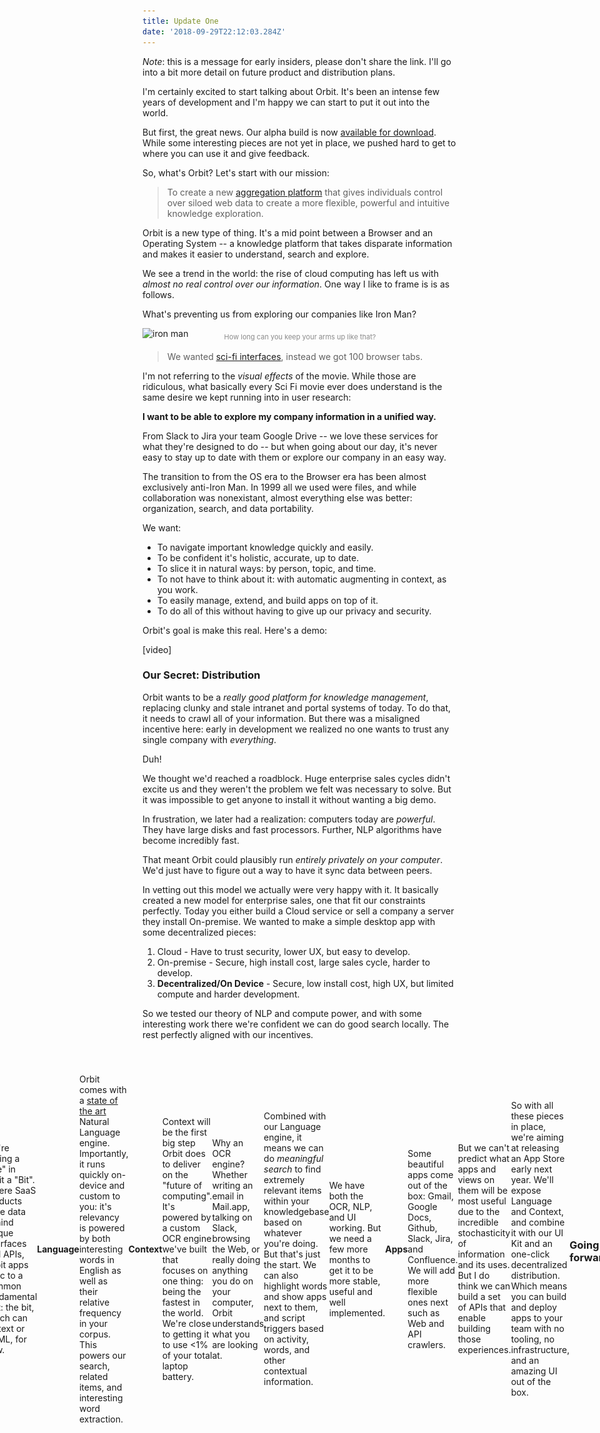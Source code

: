 ```yaml
---
title: Update One
date: '2018-09-29T22:12:03.284Z'
---
```


_Note_: this is a message for early insiders, please don't share the link. I'll go into a bit more detail on future product and distribution plans.

I'm certainly excited to start talking about Orbit. It's been an intense few years of development and I'm happy we can start to put it out into the world.

But first, the great news. Our alpha build is now [available for download](). While some interesting pieces are not yet in place, we pushed hard to get to where you can use it and give feedback.

So, what's Orbit? Let's start with our mission:

> To create a new [aggregation platform](https://stratechery.com/2017/defining-aggregators/) that gives individuals control over siloed web data to create a more flexible, powerful and intuitive knowledge exploration.

Orbit is a new type of thing. It's a mid point between a Browser and an Operating System -- a knowledge platform that takes disparate information and makes it easier to understand, search and explore.

We see a trend in the world: the rise of cloud computing has left us with _almost no real control over our information_. One way I like to frame is is as follows.

What's preventing us from exploring our companies like Iron Man?

![iron man](http://gradschoolguru.com/wp-content/uploads/2017/01/Iron-Man-Movie-Prologue-Hologram.jpg)

<div style="font-size: 11px; text-align: center; margin: -1.5rem 0 1rem; opacity: 0.5;">
  How long can you keep your arms up like that?
</div>

> We wanted [sci-fi interfaces](https://www.youtube.com/watch?v=PJqbivkm0Ms), instead we got 100 browser tabs.

I'm not referring to the _visual effects_ of the movie. While those are ridiculous, what basically every Sci Fi movie ever does understand is the same desire we kept running into in user research:

**I want to be able to explore my company information in a unified way.**

From Slack to Jira your team Google Drive -- we love these services for what they're designed to do -- but when going about our day, it's never easy to stay up to date with them or explore our company in an easy way.

The transition to from the OS era to the Browser era has been almost exclusively anti-Iron Man. In 1999 all we used were files, and while collaboration was nonexistant, almost everything else was better: organization, search, and data portability.

We want:

- To navigate important knowledge quickly and easily.
- To be confident it's holistic, accurate, up to date.
- To slice it in natural ways: by person, topic, and time.
- To not have to think about it: with automatic augmenting in context, as you work.
- To easily manage, extend, and build apps on top of it.
- To do all of this without having to give up our privacy and security.

Orbit's goal is make this real. Here's a demo:

[video]

### Our Secret: Distribution

Orbit wants to be a _really good platform for knowledge management_, replacing clunky and stale intranet and portal systems of today. To do that, it needs to crawl all of your information. But there was a misaligned incentive here: early in development we realized no one wants to trust any single company with _everything_.

Duh!

We thought we'd reached a roadblock. Huge enterprise sales cycles didn't excite us and they weren't the problem we felt was necessary to solve. But it was impossible to get anyone to install it without wanting a big demo.

In frustration, we later had a realization: computers today are _powerful_. They have large disks and fast processors. Further, NLP algorithms have become incredibly fast.

That meant Orbit could plausibly run _entirely privately on your computer_. We'd just have to figure out a way to have it sync data between peers.

In vetting out this model we actually were very happy with it. It basically created a new model for enterprise sales, one that fit our constraints perfectly. Today you either build a Cloud service or sell a company a server they install On-premise. We wanted to make a simple desktop app with some decentralized pieces:

1. Cloud - Have to trust security, lower UX, but easy to develop.
2. On-premise - Secure, high install cost, large sales cycle, harder to develop.
3. **Decentralized/On Device** - Secure, low install cost, high UX, but limited compute and harder development.

So we tested our theory of NLP and compute power, and with some interesting work there we're confident we can do good search locally. The rest perfectly aligned with our incentives.

<div style="margin: 2.5rem -20%; display: flex; align-items: center; justify-content: center;">
  <div style="margin: auto;  max-width: 100vw;">
    <img alt="On-Device = Data stays on your computer" src="./illustration.svg" />
  </img>
</div>

In english it just means you can try Orbit at no cost and with no risk. No data privacy issues, no time talking to sales, no complex installation. Just download the app.

This also aligns us in another way: it means **the product must actually be good**. It's the alignment we love as product developers, and solves what was a near-impossible distribution story for an early stage startup.

### The details

[Skip to the end](#going-forward) if you aren't interested in feature-level details! This section goes into some of what we've built and some that are in early development.

<div style="width: 480px; border-radius: 20px; overflow: hidden; position: absolute; right: -520px;">
  <img alt="Orbit Home" src="./home.jpg" />
</div>

#### Home

The Orbit Home is a flexible unified search and exploration tool for your data. For now it's a lot like Spotlight with some recent activity and a directory of people.

> Option+Space opens Orbit Home

#### Bit

We're calling a "file" in orbit a "Bit". Where SaaS products have data behind unique interfaces and APIs, Orbit apps sync to a common fundamental unit: the bit, which can be text or HTML, for now.

#### Language

Orbit comes with a [state of the art](https://arxiv.org/pdf/1803.08493.pdf) Natural Language engine. Importantly, it runs quickly on-device and custom to you: it's relevancy is powered by both interesting words in English as well as their relative frequency in your corpus. This powers our search, related items, and interesting word extraction.

#### Context

Context will be the first big step Orbit does to deliver on the "future of computing". It's powered by a custom OCR engine we've built that focuses on one thing: being the fastest in the world. We're close to getting it to use <1% of your total laptop battery.

Why an OCR engine? Whether writing an email in Mail.app, talking on Slack, browsing the Web, or really doing anything you do on your computer, Orbit understands what you are looking at.

Combined with our Language engine, it means we can do _meaningful search_ to find extremely relevant items within your knowledgebase based on whatever you're doing. But that's just the start. We can also highlight words and show apps next to them, and script triggers based on activity, words, and other contextual information.

We have both the OCR, NLP, and UI working. But we need a few more months to get it to be more stable, useful and well implemented.

#### Apps

Some beautiful apps come out of the box: Gmail, Google Docs, Github, Slack, Jira, and Confluence. We will add more flexible ones next such as Web and API crawlers.

<div style="display: flex; flex-flow: row; height: 120px; max-width: 100%; justify-content: space-between; padding: 30px 0;">
  <img class="icon" src="./icons/gdrive.svg" />
  <img class="icon" src="./icons/github.svg" />
  <img class="icon" src="./icons/gmail.svg" />
  <img class="icon" src="./icons/jira.svg" />
  <img class="icon" src="./icons/confluence.svg" />
  <img class="icon" src="./icons/slack.svg" />
</div>

But we can't predict what apps and views on them will be most useful due to the incredible stochasticity of information and its uses. But I do think we can build a set of APIs that enable building those experiences.

So with all these pieces in place, we're aiming at releasing an App Store early next year. We'll expose Language and Context, and combine it with our UI Kit and an one-click decentralized distribution. Which means you can build and deploy apps to your team with no tooling, no infrastructure, and an amazing UI out of the box.

### Going forward

There's a lot more I'd like to write, but I think is more than enough to start. I'll end with something that will risk sounding cliché:

The biggest feature of Orbit is trust. If you don't feel it will respect your privacy in the long run, it wont get off the ground. Much like a Browser or Operating System, it should be a fundamental tool you trust to handle sensitive information.

We've designed it in the only way we know that guarantees that for now: by never sending data off your device. As we go decentralized we'll have to continue to make good security decisions.

Of course, trust doesn't matter if your product doesn't meet real needs. The next feed months will be exciting as we attempt to do that. I'm happy to have you on board early, and your feedback will be the most important part of ensuring that!

[Here is my email](nate@tryorbit.com). Please send me any and all inquiries, requests and bugs.

[Here is our roadmap](). We will update it about once a week.

[Here is our Slack room](). Please do join for more unstructured discussion.

I am very excited to start sharing progress with you all.

<br />
